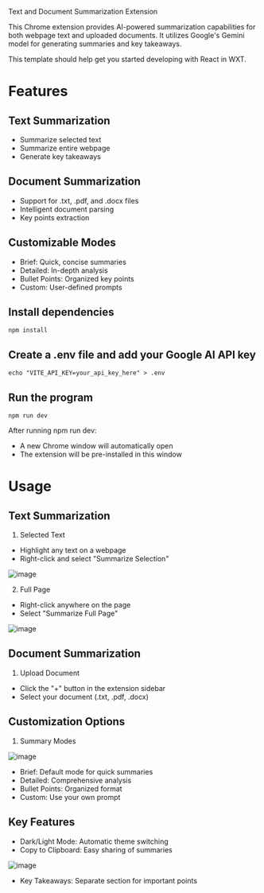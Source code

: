Text and Document Summarization Extension

This Chrome extension provides AI-powered summarization capabilities for both webpage text and uploaded documents. It utilizes Google's Gemini model for generating summaries and key takeaways.

This template should help get you started developing with React in WXT.

# Features

## Text Summarization

* Summarize selected text
* Summarize entire webpage
* Generate key takeaways


## Document Summarization

* Support for .txt, .pdf, and .docx files
* Intelligent document parsing
* Key points extraction


## Customizable Modes

* Brief: Quick, concise summaries
* Detailed: In-depth analysis
* Bullet Points: Organized key points
* Custom: User-defined prompts

## Install dependencies
``npm install``

## Create a .env file and add your Google AI API key
``echo "VITE_API_KEY=your_api_key_here" > .env``

## Run the program
``npm run dev``

After running npm run dev:

* A new Chrome window will automatically open
* The extension will be pre-installed in this window

# Usage
## Text Summarization

1. Selected Text

* Highlight any text on a webpage
* Right-click and select "Summarize Selection"

![image](https://github.com/user-attachments/assets/98805fc8-e78a-4591-be7f-8fa1d88c4a8f)




2. Full Page

* Right-click anywhere on the page
* Select "Summarize Full Page"

![image](https://github.com/user-attachments/assets/2d83dd13-1e8e-4f3a-9cdd-e839b298535e)


## Document Summarization

1. Upload Document

* Click the "+" button in the extension sidebar
* Select your document (.txt, .pdf, .docx)



## Customization Options

1. Summary Modes

![image](https://github.com/user-attachments/assets/6feb84f7-7cf9-44f8-a0ac-bc42e8702265)

* Brief: Default mode for quick summaries
* Detailed: Comprehensive analysis
* Bullet Points: Organized format
* Custom: Use your own prompt


## Key Features

* Dark/Light Mode: Automatic theme switching
* Copy to Clipboard: Easy sharing of summaries

![image](https://github.com/user-attachments/assets/7779cec4-db41-4bee-a04a-d76bb2e864fa)

* Key Takeaways: Separate section for important points

